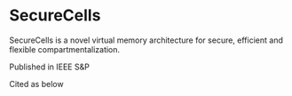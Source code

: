 # SecureCells

SecureCells is a novel virtual memory architecture for secure, efficient and flexible 
compartmentalization.

Published in IEEE S&P

Cited as below

